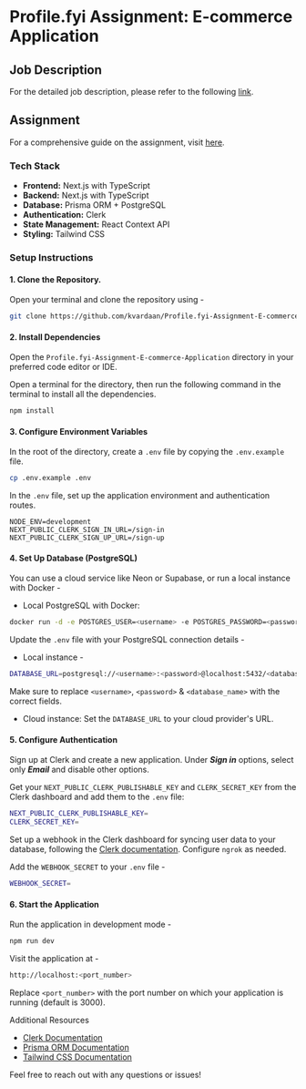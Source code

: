 # Profile.fyi Assignment: E-commerce Application

## Job Description
For the detailed job description, please refer to the following [link](https://docs.google.com/document/d/1s7KITQ_hHTMuEnXDRYumnSIXDYQ0sa6W5XzOc9PMxcw).

## Assignment
For a comprehensive guide on the assignment, visit [here](https://docs.google.com/document/d/1yUA4DMH4F8JS6m1Boqco668EhxSesKqS07toes0CdBg).

### Tech Stack
- **Frontend:** Next.js with TypeScript
- **Backend:** Next.js with TypeScript
- **Database:** Prisma ORM + PostgreSQL
- **Authentication:** Clerk
- **State Management:** React Context API
- **Styling:** Tailwind CSS

### Setup Instructions
#### 1. Clone the Repository.
  Open your terminal and clone the repository using -
  ```bash
  git clone https://github.com/kvardaan/Profile.fyi-Assignment-E-commerce-Application.git
  ```
#### 2. Install Dependencies
  Open the `Profile.fyi-Assignment-E-commerce-Application` directory in your preferred code editor or IDE.
  
  Open a terminal for the directory, then run the following command in the terminal to install all the dependencies.
  ```bash
  npm install
  ```

#### 3. Configure Environment Variables
  In the root of the directory, create a `.env` file by copying the `.env.example` file.
  ```bash
  cp .env.example .env
  ```

  In the `.env` file, set up the application environment and authentication routes.
  ```
  NODE_ENV=development
  NEXT_PUBLIC_CLERK_SIGN_IN_URL=/sign-in
  NEXT_PUBLIC_CLERK_SIGN_UP_URL=/sign-up
  ```

#### 4. Set Up Database (PostgreSQL)
  You can use a cloud service like Neon or Supabase, or run a local instance with Docker -
  - Local PostgreSQL with Docker:
  ```bash
  docker run -d -e POSTGRES_USER=<username> -e POSTGRES_PASSWORD=<password> -e POSTGRES_DB=<database_name> -p 5432:5432 postgres
  ```

  Update the `.env` file with your PostgreSQL connection details -
  - Local instance -
  ```bash
  DATABASE_URL=postgresql://<username>:<password>@localhost:5432/<database_name>
  ```
  Make sure to replace `<username>`, `<password>` & `<database_name>` with the correct fields. 
  
  - Cloud instance: Set the `DATABASE_URL` to your cloud provider's URL.

#### 5. Configure Authentication
  Sign up at Clerk and create a new application. Under ***Sign in*** options, select only ***Email*** and disable other options.

  Get your `NEXT_PUBLIC_CLERK_PUBLISHABLE_KEY` and `CLERK_SECRET_KEY` from the Clerk dashboard and add them to the `.env` file:

  ```bash
  NEXT_PUBLIC_CLERK_PUBLISHABLE_KEY=
  CLERK_SECRET_KEY=
  ```

  Set up a webhook in the Clerk dashboard for syncing user data to your database, following the [Clerk documentation](https://clerk.com/docs/integrations/webhooks/sync-data). Configure `ngrok` as needed.

  Add the `WEBHOOK_SECRET` to your `.env` file -
  ```bash
  WEBHOOK_SECRET=
  ```

#### 6. Start the Application
  Run the application in development mode -
  ```bash
  npm run dev
  ```

  Visit the application at -
  ```bash
  http://localhost:<port_number>
  ```
  Replace `<port_number>` with the port number on which your application is running (default is 3000).


Additional Resources
- [Clerk Documentation](https://clerk.com/docs)
- [Prisma ORM Documentation](https://www.prisma.io/docs/orm)
- [Tailwind CSS Documentation](https://tailwindcss.com/docs/installation)

Feel free to reach out with any questions or issues!
